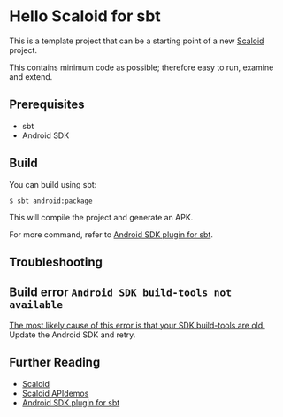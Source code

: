# Hello Scaloid for sbt

This is a template project that can be a starting point of a new [Scaloid](https://github.com/pocorall/scaloid) project. 

This contains minimum code as possible; therefore easy to run, examine and extend.

Prerequisites
-------------
* sbt
* Android SDK

Build
-----
You can build using sbt:

    $ sbt android:package

This will compile the project and generate an APK.

For more command, refer to [Android SDK plugin for sbt](https://github.com/pfn/android-sdk-plugin).

Troubleshooting
---------------

## Build error `Android SDK build-tools not available`
[The most likely cause of this error is that your SDK build-tools are old.](https://github.com/pfn/android-sdk-plugin/issues/13) Update the Android SDK and retry.

Further Reading
---------------
- [Scaloid](https://github.com/pocorall/scaloid)
- [Scaloid APIdemos](https://github.com/pocorall/scaloid-apidemos)
- [Android SDK plugin for sbt](https://github.com/pfn/android-sdk-plugin)

